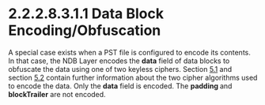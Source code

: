 <html dir="LTR" xmlns:mshelp="http://msdn.microsoft.com/mshelp" xmlns:ddue="http://ddue.schemas.microsoft.com/authoring/2003/5" xmlns:xlink="http://www.w3.org/1999/xlink" xmlns:tool="http://www.microsoft.com/tooltip">
    <head>
        <meta http-equiv="Content-Type" content="text/html; CHARSET=utf-8"></meta>
        <meta name="save" content="history"></meta>
        <title>2.2.2.8.3.1.1 Data Block Encoding/Obfuscation</title>
        <xml>
            <mshelp:toctitle title="2.2.2.8.3.1.1 Data Block Encoding/Obfuscation"></mshelp:toctitle>
            <mshelp:rltitle title="[MS-PST]: Data Block Encoding/Obfuscation"></mshelp:rltitle>
            <mshelp:keyword index="A" term="27ffd5b2-bfac-466b-bc3f-96534c895758"></mshelp:keyword>
            <mshelp:attr name="DCSext.ContentType" value="open specification"></mshelp:attr>
            <mshelp:attr name="AssetID" value="27ffd5b2-bfac-466b-bc3f-96534c895758"></mshelp:attr>
            <mshelp:attr name="TopicType" value="kbRef"></mshelp:attr>
            <mshelp:attr name="DCSext.Title" value="[MS-PST]: Data Block Encoding/Obfuscation" />
        </xml>
    </head>
    <body>
        <div id="header">
            <h1 class="heading">2.2.2.8.3.1.1 Data Block Encoding/Obfuscation</h1>
        </div>
        <div id="mainSection">
            <div id="mainBody">
                <div id="allHistory" class="saveHistory"></div>
                <div id="sectionSection0" class="section" name="collapseableSection">
                    

<p>A special case exists when a PST file is configured to
encode its contents. In that case, the NDB Layer encodes the <b>data</b> field
of data blocks to obfuscate the data using one of two keyless ciphers. Section <a href="5faf4800-645d-49d1-9457-2ac40eb467bd.html">5.1</a> and section <a href="9979fc01-0a3e-496f-900f-a6a867951f23.html">5.2</a> contain further
information about the two cipher algorithms used to encode the data. Only the <b>data</b>
field is encoded. The <b>padding </b>and <b>blockTrailer</b> are not encoded.</p>
                </div>
            </div>
        </div>
    </body>
</html>